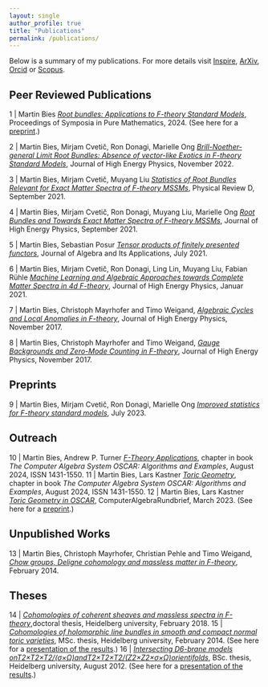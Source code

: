 ```yaml
---
layout: single
author_profile: true
title: "Publications"
permalink: /publications/
---
```


Below is a summary of my publications. For more details visit [Inspire](https://inspirehep.net/author/profile/M.Bies.1), [ArXiv](https://arxiv.org/search/?query=Martin+Bies&searchtype=author&abstracts=hide&order=-announced_date_first&size=50), [Orcid](https://orcid.org/0000-0002-9609-1693) or [Scopus](https://www.scopus.com/authid/detail.uri?authorId=57197835420).


## Peer Reviewed Publications

1 | Martin Bies [*Root bundles: Applications to F-theory Standard Models*](https://www.ams.org/books/pspum/107/), Proceedings of Symposia in Pure Mathematics, 2024. (See here for a [preprint](https://arxiv.org/abs/2303.08144).)

2 | Martin Bies, Mirjam Cvetič, Ron Donagi, Marielle Ong [*Brill-Noether-general Limit Root Bundles: Absence of vector-like Exotics in F-theory Standard Models*](https://link.springer.com/article/10.1007/JHEP11(2022)004), Journal of High Energy Physics, November 2022.

3 | Martin Bies, Mirjam Cvetič, Muyang Liu [*Statistics of Root Bundles Relevant for Exact Matter Spectra of F-theory MSSMs*](https://journals.aps.org/prd/abstract/10.1103/PhysRevD.104.L061903), Physical Review D, September 2021.

4 | Martin Bies, Mirjam Cvetič, Ron Donagi, Muyang Liu, Marielle Ong [*Root Bundles and Towards Exact Matter Spectra of F-theory MSSMs*](https://link.springer.com/article/10.1007%2FJHEP09%282021%29076), Journal of High Energy Physics, September 2021.

5 | Martin Bies, Sebastian Posur [*Tensor products of finitely presented functors*](https://www.worldscientific.com/doi/abs/10.1142/S0219498822501869), Journal of Algebra and Its Applications, July 2021.

6 | Martin Bies, Mirjam Cvetič, Ron Donagi, Ling Lin, Muyang Liu, Fabian Rühle [*Machine Learning and Algebraic Approaches towards Complete Matter Spectra in 4d F-theory*](https://link.springer.com/article/10.1007%2FJHEP01%282021%29196), Journal of High Energy Physics, Januar 2021.

7 | Martin Bies, Christoph Mayrhofer and Timo Weigand, [*Algebraic Cycles and Local Anomalies in F-theory*](https://link.springer.com/article/10.1007%2FJHEP11%282017%29100), Journal of High Energy Physics, November 2017.

8 | Martin Bies, Christoph Mayrhofer and Timo Weigand, [*Gauge Backgrounds and Zero-Mode Counting in F-theory*](https://link.springer.com/article/10.1007%2FJHEP11%282017%29081), Journal of High Energy Physics, November 2017.




## Preprints

9 | Martin Bies, Mirjam Cvetič, Ron Donagi, Marielle Ong [*Improved statistics for F-theory standard models*](https://arxiv.org/abs/2307.02535), July 2023.



## Outreach

10 | Martin Bies, Andrew P. Turner [*F-Theory Applications*](https://link.springer.com/book/9783031621260), chapter in book *The Computer Algebra System OSCAR: Algorithms and Examples*, August 2024, ISSN 1431-1550.
11 | Martin Bies, Lars Kastner [*Toric Geometry*](https://link.springer.com/book/9783031621260), chapter in book *The Computer Algebra System OSCAR: Algorithms and Examples*, August 2024, ISSN 1431-1550.
12 | Martin Bies, Lars Kastner [*Toric Geometry in OSCAR*](https://fachgruppe-computeralgebra.de/data/CA-Rundbrief/car72.pdf), ComputerAlgebraRundbrief, March 2023. (See here for a [preprint](https://arxiv.org/abs/2303.08110).)



## Unpublished Works

13 | Martin Bies, Christoph Mayrhofer, Christian Pehle and Timo Weigand, [*Chow groups, Deligne cohomology and massless matter in F-theory*](https://arxiv.org/abs/1402.5144), February 2014.



## Theses

14 | [*Cohomologies of coherent sheaves and massless spectra in F-theory*](https://archiv.ub.uni-heidelberg.de/volltextserver/24045/),doctoral thesis, Heidelberg university, February 2018.
15 | [*Cohomologies of holomorphic line bundles in smooth and compact normal toric varieties*](/Materials/Publications/Master_thesis_MartinBies.pdf), MSc. thesis, Heidelberg university, February 2014. (See here for a [presentation of the results](/Materials/Publications/Master_thesis_presentation.pdf).)
16 | [*Intersecting D6-brane models onT2×T2×T2/(σ×Ω)andT2×T2×T2/(Z2×Z2×σ×Ω)orientifolds*](/Materials/Publications/Bachelor_thesis_MartinBies.pdf), BSc. thesis, Heidelberg university, August 2012. (See here for a [presentation of the results](/Materials/Publications/Bachelor_thesis_presentation.pdf).)
